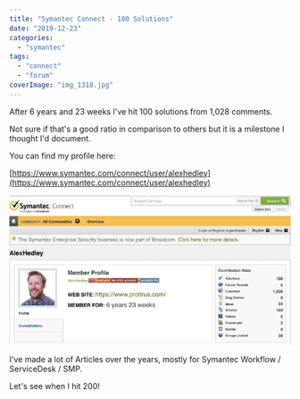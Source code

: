 ```yaml
---
title: "Symantec Connect - 100 Solutions"
date: "2019-12-23"
categories: 
  - "symantec"
tags: 
  - "connect"
  - "forum"
coverImage: "img_1318.jpg"
---
```


After 6 years and 23 weeks I've hit 100 solutions from 1,028 comments.

Not sure if that's a good ratio in comparison to others but it is a milestone I thought I'd document.

You can find my profile here:

[https://www.symantec.com/connect/user/alexhedley](https://www.symantec.com/connect/user/alexhedley)

![](images/img_1318.jpg)

I've made a lot of Articles over the years, mostly for Symantec Workflow / ServiceDesk / SMP.

Let's see when I hit 200!
